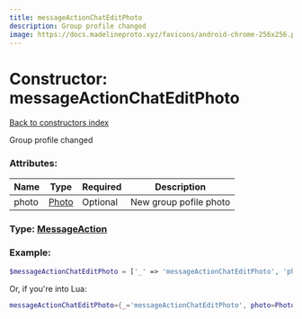 ```yaml
---
title: messageActionChatEditPhoto
description: Group profile changed
image: https://docs.madelineproto.xyz/favicons/android-chrome-256x256.png
---
```

# Constructor: messageActionChatEditPhoto  
[Back to constructors index](index.md)



Group profile changed

### Attributes:

| Name     |    Type       | Required | Description |
|----------|---------------|----------|-------------|
|photo|[Photo](../types/Photo.md) | Optional|New group pofile photo|



### Type: [MessageAction](../types/MessageAction.md)


### Example:

```php
$messageActionChatEditPhoto = ['_' => 'messageActionChatEditPhoto', 'photo' => Photo];
```  


Or, if you're into Lua:

```lua
messageActionChatEditPhoto={_='messageActionChatEditPhoto', photo=Photo}

```


